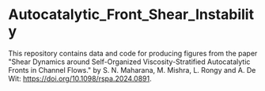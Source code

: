 # Autocatalytic_Front_Shear_Instability
This repository contains data and code for producing figures from the paper "Shear Dynamics around Self-Organized Viscosity-Stratified Autocatalytic Fronts in Channel Flows." by S. N. Maharana, M. Mishra, L. Rongy and A. De Wit: https://doi.org/10.1098/rspa.2024.0891.
